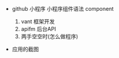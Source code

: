 - github 小程序
    小程序组件语法
    component
    1. vant 框架开发
    2. apifm 后台API
    3. 两手空空时(怎么做程序)

- 应用的截图